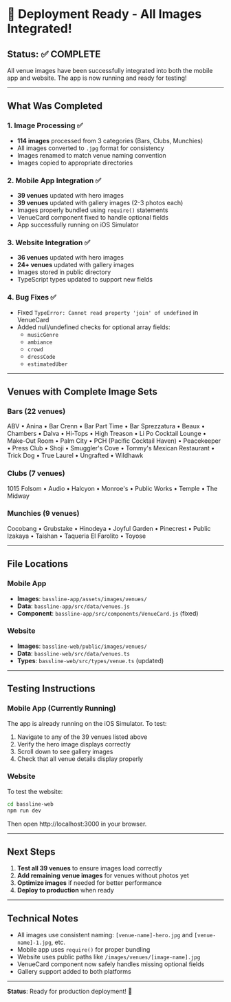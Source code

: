 # 🎉 Deployment Ready - All Images Integrated!

## Status: ✅ COMPLETE

All venue images have been successfully integrated into both the mobile app and website. The app is now running and ready for testing!

---

## What Was Completed

### 1. Image Processing ✅
- **114 images** processed from 3 categories (Bars, Clubs, Munchies)
- All images converted to `.jpg` format for consistency
- Images renamed to match venue naming convention
- Images copied to appropriate directories

### 2. Mobile App Integration ✅
- **39 venues** updated with hero images
- **39 venues** updated with gallery images (2-3 photos each)
- Images properly bundled using `require()` statements
- VenueCard component fixed to handle optional fields
- App successfully running on iOS Simulator

### 3. Website Integration ✅
- **36 venues** updated with hero images
- **24+ venues** updated with gallery images
- Images stored in public directory
- TypeScript types updated to support new fields

### 4. Bug Fixes ✅
- Fixed `TypeError: Cannot read property 'join' of undefined` in VenueCard
- Added null/undefined checks for optional array fields:
  - `musicGenre`
  - `ambiance`
  - `crowd`
  - `dressCode`
  - `estimatedUber`

---

## Venues with Complete Image Sets

### Bars (22 venues)
ABV • Anina • Bar Crenn • Bar Part Time • Bar Sprezzatura • Beaux • Chambers • Dalva • Hi-Tops • High Treason • Li Po Cocktail Lounge • Make-Out Room • Palm City • PCH (Pacific Cocktail Haven) • Peacekeeper • Press Club • Shoji • Smuggler's Cove • Tommy's Mexican Restaurant • Trick Dog • True Laurel • Ungrafted • Wildhawk

### Clubs (7 venues)
1015 Folsom • Audio • Halcyon • Monroe's • Public Works • Temple • The Midway

### Munchies (9 venues)
Cocobang • Grubstake • Hinodeya • Joyful Garden • Pinecrest • Public Izakaya • Taishan • Taqueria El Farolito • Toyose

---

## File Locations

### Mobile App
- **Images**: `bassline-app/assets/images/venues/`
- **Data**: `bassline-app/src/data/venues.js`
- **Component**: `bassline-app/src/components/VenueCard.js` (fixed)

### Website
- **Images**: `bassline-web/public/images/venues/`
- **Data**: `bassline-web/src/data/venues.ts`
- **Types**: `bassline-web/src/types/venue.ts` (updated)

---

## Testing Instructions

### Mobile App (Currently Running)
The app is already running on the iOS Simulator. To test:

1. Navigate to any of the 39 venues listed above
2. Verify the hero image displays correctly
3. Scroll down to see gallery images
4. Check that all venue details display properly

### Website
To test the website:
```bash
cd bassline-web
npm run dev
```
Then open http://localhost:3000 in your browser.

---

## Next Steps

1. **Test all 39 venues** to ensure images load correctly
2. **Add remaining venue images** for venues without photos yet
3. **Optimize images** if needed for better performance
4. **Deploy to production** when ready

---

## Technical Notes

- All images use consistent naming: `[venue-name]-hero.jpg` and `[venue-name]-1.jpg`, etc.
- Mobile app uses `require()` for proper bundling
- Website uses public paths like `/images/venues/[image-name].jpg`
- VenueCard component now safely handles missing optional fields
- Gallery support added to both platforms

---

**Status**: Ready for production deployment! 🚀

